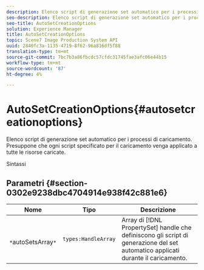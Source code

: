```yaml
---
description: Elenco script di generazione set automatico per i processi di caricamento. Presuppone che ogni script specificato per il caricamento venga applicato a tutte le risorse caricate.
seo-description: Elenco script di generazione set automatico per i processi di caricamento. Presuppone che ogni script specificato per il caricamento venga applicato a tutte le risorse caricate.
seo-title: AutoSetCreationOptions
solution: Experience Manager
title: AutoSetCreationOptions
topic: Scene7 Image Production System API
uuid: 2840fc3a-1135-4719-8f62-96a816df5f88
translation-type: tm+mt
source-git-commit: 7bc7b3a86fbcdc57cfdc31745fae3afc06e44b15
workflow-type: tm+mt
source-wordcount: '87'
ht-degree: 4%

---
```



# AutoSetCreationOptions{#autosetcreationoptions}

Elenco script di generazione set automatico per i processi di caricamento. Presuppone che ogni script specificato per il caricamento venga applicato a tutte le risorse caricate.

Sintassi

## Parametri {#section-0302e9238dbc4704914e938f42c881e6}

| Nome | Tipo | Descrizione |
|---|---|---|
| ` *`autoSetsArray`*` | `types:HandleArray` | Array di [!DNL PropertySet] handle che definiscono gli script di generazione del set automatico applicati durante il caricamento. |

